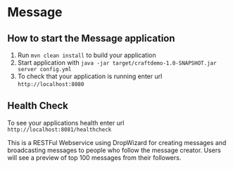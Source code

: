 # Message

How to start the Message application
---

1. Run `mvn clean install` to build your application
1. Start application with `java -jar target/craftdemo-1.0-SNAPSHOT.jar server config.yml`
1. To check that your application is running enter url `http://localhost:8080`

Health Check
---

To see your applications health enter url `http://localhost:8081/healthcheck`

This is a RESTFul Webservice using DropWizard for creating messages and broadcasting messages to people who follow the message creator. 
Users will see a preview of top 100 messages from their followers.

